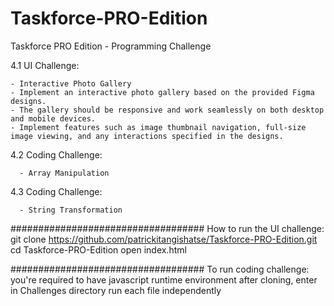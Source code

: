 # Taskforce-PRO-Edition

Taskforce PRO Edition - Programming Challenge

4.1 UI Challenge:

    - Interactive Photo Gallery
    - Implement an interactive photo gallery based on the provided Figma
    designs.
    - The gallery should be responsive and work seamlessly on both desktop and mobile devices.
    - Implement features such as image thumbnail navigation, full-size image viewing, and any interactions specified in the designs.

4.2 Coding Challenge:

      - Array Manipulation

4.3 Coding Challenge:

      - String Transformation

###################################
How to run the UI challenge:
git clone https://github.com/patrickitangishatse/Taskforce-PRO-Edition.git
cd Taskforce-PRO-Edition
open index.html

###################################
To run coding challenge:
you're required to have javascript runtime environment
after cloning,
enter in Challenges directory
run each file independently
